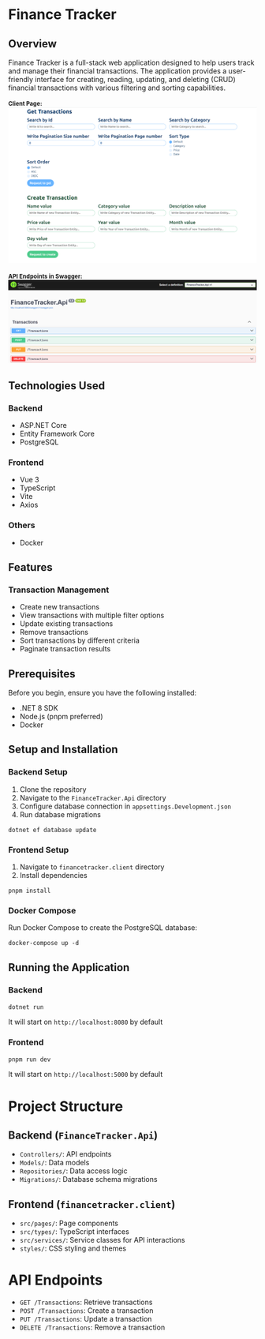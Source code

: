 # Finance Tracker

## Overview

Finance Tracker is a full-stack web application designed to help users track and manage their financial transactions.
The application provides a user-friendly interface for creating, reading, updating, and deleting (CRUD) financial transactions with various filtering and sorting capabilities.

**<small>Client Page:</small>**
![Client Page](./images/client.png)

**<small>API Endpoints in Swagger:</small>**
![API Endpoints in Swagger](./images/swagger.png)

## Technologies Used

### Backend

- ASP.NET Core
- Entity Framework Core
- PostgreSQL

### Frontend

- Vue 3
- TypeScript
- Vite
- Axios

### Others

- Docker

## Features

### Transaction Management

- Create new transactions
- View transactions with multiple filter options
- Update existing transactions
- Remove transactions
- Sort transactions by different criteria
- Paginate transaction results

## Prerequisites

Before you begin, ensure you have the following installed:

- .NET 8 SDK
- Node.js (pnpm preferred)
- Docker

## Setup and Installation

### Backend Setup

1. Clone the repository
2. Navigate to the `FinanceTracker.Api` directory
3. Configure database connection in `appsettings.Development.json`
4. Run database migrations

```shell
dotnet ef database update
```

### Frontend Setup

1. Navigate to `financetracker.client` directory
2. Install dependencies

```shell
pnpm install
```

### Docker Compose

Run Docker Compose to create the PostgreSQL database:

```shell
docker-compose up -d
```

## Running the Application

### Backend

```shell
dotnet run
```

It will start on `http://localhost:8080` by default

### Frontend

```shell
pnpm run dev
```

It will start on `http://localhost:5000` by default

# Project Structure

## Backend (`FinanceTracker.Api`)

- `Controllers/`: API endpoints
- `Models/`: Data models
- `Repositories/`: Data access logic
- `Migrations/`: Database schema migrations

## Frontend (`financetracker.client`)

- `src/pages/`: Page components
- `src/types/`: TypeScript interfaces
- `src/services/`: Service classes for API interactions
- `styles/`: CSS styling and themes

# API Endpoints

- `GET /Transactions`: Retrieve transactions
- `POST /Transactions`: Create a transaction
- `PUT /Transactions`: Update a transaction
- `DELETE /Transactions`: Remove a transaction
